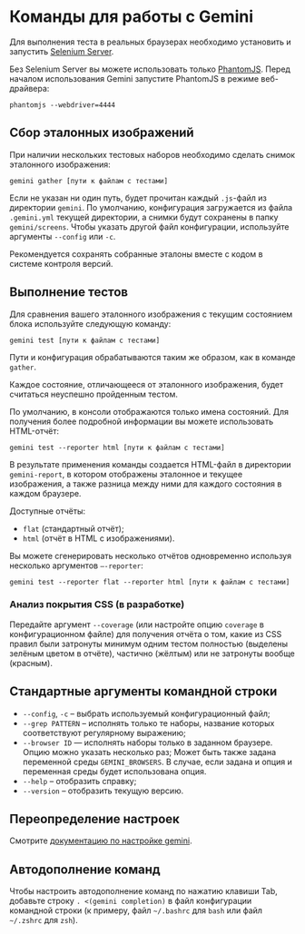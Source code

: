 # Команды для работы с Gemini

Для выполнения теста в реальных браузерах необходимо установить и запустить [Selenium Server](http://www.seleniumhq.org/download/).

Без Selenium Server вы можете использовать только [PhantomJS](http://phantomjs.org/). Перед началом использования Gemini запустите PhantomJS в режиме веб-драйвера:

```
phantomjs --webdriver=4444
```
<a name="ref-shots"></a>
## Сбор эталонных изображений

При наличии нескольких тестовых наборов необходимо сделать снимок эталонного изображения:

```
gemini gather [пути к файлам с тестами]
```
Если не указан ни один путь, будет прочитан каждый `.js`-файл из директории `gemini`.
По умолчанию, конфигурация загружается из файла `.gemini.yml` текущей директории, а снимки будут сохранены в папку `gemini/screens`.
Чтобы указать другой файл конфигурации, используйте аргументы `--config` или `-c`.

Рекомендуется сохранять собранные эталоны вместе с кодом в системе контроля версий.

<a name="tests-exe"></a>
## Выполнение тестов

Для сравнения вашего эталонного изображения с текущим состоянием блока используйте следующую команду:

```
gemini test [пути к файлам с тестами]
```
Пути и конфигурация обрабатываются таким же образом, как в команде `gather`.

Каждое состояние, отличающееся от эталонного изображения, будет считаться неуспешно пройденным тестом.

По умолчанию, в консоли отображаются только имена состояний. Для получения более подробной информации вы можете использовать HTML-отчёт:

```
gemini test --reporter html [пути к файлам с тестами]
```

В результате применения команды создается HTML-файл в директории `gemini-report`, в котором отображены эталонное и текущее изображения, а также разница между ними для каждого состояния в каждом браузере.

Доступные отчёты:

* `flat` (стандартный отчёт);
* `html` (отчёт в HTML c изображениями).

Вы можете сгенерировать несколько отчётов одновременно используя несколько аргументов `—-reporter`:

```
gemini test --reporter flat --reporter html [пути к файлам с тестами]
```

### Анализ покрытия CSS (в разработке)

Передайте аргумент `--coverage` (или настройте опцию `coverage` в конфигурационном файле) для получения отчёта о том, какие из CSS правил были затронуты минимум одним тестом полностью (выделены зелёным цветом в отчёте), частично (жёлтым) или не затронуты вообще (красным).

## Стандартные аргументы командной строки

* `--config`, `-c` – выбрать используемый конфигурационный файл;
* `--grep PATTERN` – исполнять только те наборы, название которых соответствуют регулярному выражению;
* `--browser ID` — исполнять наборы только в заданном браузере. Опцию можно указать несколько раз;
  Может быть также задана переменной среды `GEMINI_BROWSERS`. В случае, если задана и опция и переменная среды
  будет использована опция.
* `--help` – отобразить справку;
* `--version` – отобразить текущую версию.

## Переопределение настроек

Смотрите [документацию по настройке gemini](doc/config.ru.md).

## Автодополнение команд

Чтобы настроить автодополнение команд по нажатию клавиши Tab, добавьте строку `. <(gemini completion)` в файл конфигурации командной строки (к примеру, файл `~/.bashrc` для `bash` или файл `~/.zshrc` для `zsh`).
